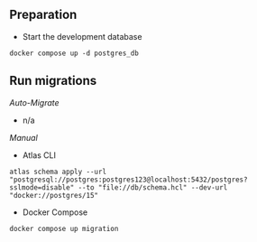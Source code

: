 ## Preparation

- Start the development database
```
docker compose up -d postgres_db
```

## Run migrations

*Auto-Migrate*
- n/a

*Manual*
- Atlas CLI
```
atlas schema apply --url "postgresql://postgres:postgres123@localhost:5432/postgres?sslmode=disable" --to "file://db/schema.hcl" --dev-url "docker://postgres/15"
```
- Docker Compose
```
docker compose up migration
```
